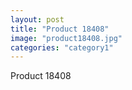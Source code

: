 ```yaml
---
layout: post
title: "Product 18408"
image: "product18408.jpg"
categories: "category1"
---
```

Product 18408
